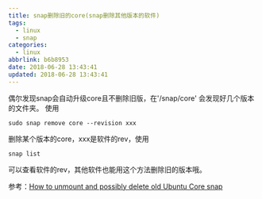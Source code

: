 ```yaml
---
title: snap删除旧的core(snap删除其他版本的软件)
tags:
  - linux
  - snap
categories:
  - linux
abbrlink: b6b8953
date: 2018-06-28 13:43:41
updated: 2018-06-28 13:43:41
---
```

偶尔发现snap会自动升级core且不删除旧版，在'/snap/core'
会发现好几个版本的文件夹。
使用

```
sudo snap remove core --revision xxx
```
删除某个版本的core，xxx是软件的rev，使用

```
snap list
```

可以查看软件的rev，其他软件也能用这个方法删除旧的版本哦。

参考：[How to unmount and possibly delete old Ubuntu Core snap](https://askubuntu.com/questions/828859/how-to-unmount-and-possibly-delete-old-ubuntu-core-snap)
